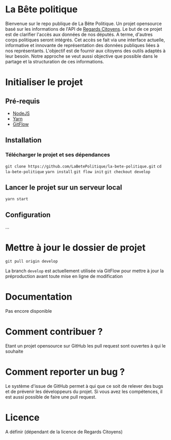 # La Bête politique
Bienvenue sur le repo publique de La Bête Politique. Un projet opensource basé sur les informations de l'API de [Regards Citoyens](https://www.regardscitoyens.org).
Le but de ce projet est de clarifier l'accès aux données de nos députés. A terme, d'autres corps politiques seront intégrés. Cet accès se fait via une interface actuelle, informative et innovante de représentation des données publiques liées à nos représentants.
L'objectif est de fournir aux citoyens des outils adaptés à leur besoin. Notre approche se veut aussi objective que possible dans le partage et la structuration de ces informations.

# Initialiser le projet

## Pré-requis
- [NodeJS](https://nodejs.org/en/)
- [Yarn](https://yarnpkg.com/lang/en/docs/install/#windows-stable)
- [GitFlow](https://danielkummer.github.io/git-flow-cheatsheet/index.fr_FR.html)

## Installation

### Télécharger le projet et ses dépendances
`git clone https://github.com/LaBetePolitique/la-bete-politique.git`
`cd la-bete-politique`
`yarn install`
`git flow init`
`git checkout develop`

## Lancer le projet sur un serveur local
`yarn start`

## Configuration
...

# Mettre à jour le dossier de projet
`git pull origin develop`

La branch `develop` est actuellement utilisée via GitFlow pour mettre à jour la préproduction avant toute mise en ligne de modification

# Documentation
Pas encore disponible

# Comment contribuer ?
Etant un projet opensource sur GitHub les pull request sont ouvertes à qui le souhaite

# Comment reporter un bug ?
Le système d'issue de GitHub permet à qui que ce soit de relever des bugs et de prévenir les développeurs du projet. Si vous avez les compétences, il est aussi possible de faire une pull request.

# Licence
A définir (dépendant de la licence de Regards Citoyens)
